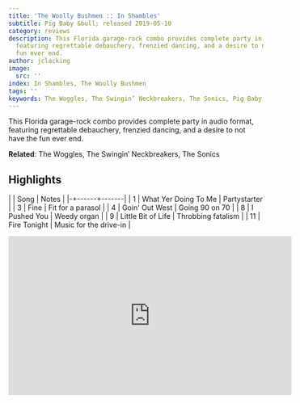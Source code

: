 ```yaml
---
title: 'The Woolly Bushmen :: In Shambles'
subtitle: Pig Baby &bull; released 2019-05-10
category: reviews
description: This Florida garage-rock combo provides complete party in audio format,
  featuring regrettable debauchery, frenzied dancing, and a desire to not have the
  fun ever end.
author: jclacking
image:
  src: ''
index: In Shambles, The Woolly Bushmen
tags: ''
keywords: The Woggles, The Swingin’ Neckbreakers, The Sonics, Pig Baby
---
```

This Florida garage-rock combo provides complete party in audio format, featuring regrettable debauchery, frenzied dancing, and a desire to not have the fun ever end.<!--more-->

**Related**: The Woggles, The Swingin’ Neckbreakers, The Sonics

## Highlights

| | Song | Notes |
|-+------+-------|
| 1 | What Yer Doing To Me | Partystarter |
| 3 | Fine | Fit for a parasol |
| 4 | Goin' Out West | Going 90 on 70 |
| 8 | I Pushed You | Weedy organ |
| 9 | Little Bit of Life | Throbbing fatalism |
| 11 | Fire Tonight | Music for the drive-in |

<div class="tlo-detail-video"><iframe width="560" height="315" src="https://www.youtube.com/embed/SkpGyxGgji4" frameborder="0" allow="autoplay; encrypted-media" allowfullscreen></iframe></div>

